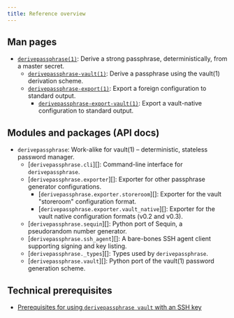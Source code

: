 ```yaml
---
title: Reference overview
---
```


## Man pages

* [`derivepassphrase(1)`][top_man]: Derive a strong passphrase, deterministically, from a master secret.
    * [`derivepassphrase-vault(1)`][vault_man]: Derive a passphrase using the vault(1) derivation scheme.
    * [`derivepassphrase-export(1)`][export_man]: Export a foreign configuration to standard output.
        * [`derivepassphrase-export-vault(1)`][export_vault_man]: Export a vault-native configuration to standard output.

## Modules and packages (API docs)

* `derivepassphrase`: Work-alike for vault(1) – deterministic, stateless password manager.
    * [`derivepassphrase.cli`][]: Command-line interface for `derivepassphrase`.
    * [`derivepassphrase.exporter`][]: Exporter for other passphrase generator configurations.
        * [`derivepassphrase.exporter.storeroom`][]: Exporter for the vault "storeroom" configuration format.
        * [`derivepassphrase.exporter.vault_native`][]: Exporter for the vault native configuration formats (v0.2 and v0.3).
    * [`derivepassphrase.sequin`][]: Python port of Sequin, a pseudorandom number generator.
    * [`derivepassphrase.ssh_agent`][]: A bare-bones SSH agent client supporting signing and key listing.
    * [`derivepassphrase._types`][]: Types used by `derivepassphrase`.
    * [`derivepassphrase.vault`][]: Python port of the vault(1) password generation scheme.

## Technical prerequisites

* [Prerequisites for using `derivepassphrase vault` with an SSH key][PREREQ_SSH_KEY]

  [top_man]: derivepassphrase.1.md
  [vault_man]: derivepassphrase-vault.1.md
  [export_man]: derivepassphrase-export.1.md
  [export_vault_man]: derivepassphrase-export-vault.1.md

  [PREREQ_SSH_KEY]: prerequisites-ssh-key.md

